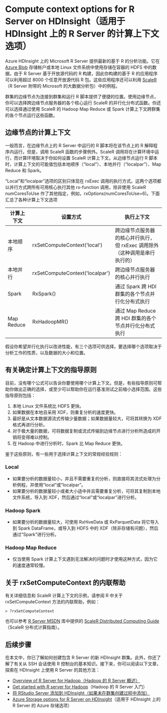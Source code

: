 <properties
    pageTitle="适用于 HDInsight 上的 R Server 的计算上下文选项 | Azure"
    description="了解用户可用于 HDInsight 上的 R Server 的不同计算上下文选项"
    services="HDInsight"
    documentationcenter=""
    author="jeffstokes72"
    manager="jhubbard"
    editor="cgronlun" />
<tags 
    ms.assetid="0deb0b1c-4094-459b-94fc-ec9b774c1f8a"
    ms.service="HDInsight"
    ms.devlang="R"
    ms.topic="article"
    ms.tgt_pltfrm="na"
    ms.workload="data-services"
    ms.date="01/09/2017"
    wacn.date="02/14/2017"
    ms.author="jeffstok" />

# Compute context options for R Server on HDInsight（适用于 HDInsight 上的 R Server 的计算上下文选项）
Azure HDInsight 上的 Microsoft R Server 提供最新的基于 R 的分析功能。它在 [Azure Blob](/documentation/articles/storage-introduction/ "Azure Blob 存储") 存储帐户或本地 Linux 文件系统中使用存储在容器的 HDFS 中的数据。由于 R Server 基于开放源代码的 R 构建，因此你构建的基于 R 的应用程序可以利用超过 8000 个任意开放源代码 R 包。这些应用程序还可以利用 [ScaleR](https://www.microsoft.com/zh-cn/cloud-platform/r-server "Revolution Analytics ScaleR")（R Server 附带的 Microsoft 的大数据分析包）中的例程。

群集的边缘节点为连接到群集和运行 R 脚本提供了便捷的位置。使用边缘节点，你可以选择跨边缘节点服务器的各个核心运行 ScaleR 的并行化分布式函数。你还可以选择通过使用 ScaleR 的 Hadoop Map Reduce 或 Spark 计算上下文跨群集的各个节点运行这些函数。

## 边缘节点的计算上下文
一般而言，在边缘节点上的 R Server 中运行的 R 脚本将在该节点上的 R 解释程序内运行。但是，调用 ScaleR 函数的步骤例外。ScaleR 调用将在计算环境中运行，而计算环境取决于你如何设置 ScaleR 计算上下文。从边缘节点运行 R 脚本时，计算上下文的可能值包括本地顺序（“local”）、本地并行（“localpar”）、Map Reduce 和 Spark。

“Local”和“localpar”选项的区别只体现在 rxExec 调用的执行方式。这两个选项都以并行方式跨所有可用核心执行其他 rx-function 调用，除非使用 ScaleR numCoresToUse 作了其他指定，例如，rxOptions(numCoresToUse=6)。下面汇总了各种计算上下文选项

| 计算上下文 | 设置方式 | 执行上下文 |
| ---------------- | ------------------------------- | ---------------------------------------- |
| 本地顺序 | rxSetComputeContext('local') | 跨边缘节点服务器的核心并行执行，但 rxExec 调用除外（这种调用是串行执行的） |
| 本地并行 | rxSetComputeContext('localpar') | 跨边缘节点服务器的核心并行执行 |
| Spark | RxSpark() | 通过 Spark 跨 HDI 群集的各个节点并行化分布式执行 |
| Map Reduce | RxHadoopMR() | 通过 Map Reduce 跨 HDI 群集的各个节点并行化分布式执行 |

假设你希望并行化执行以改进性能，有三个选项可供选择。要选择哪个选项取决于分析工作的性质，以及数据的大小和位置。

## 有关确定计算上下文的指导原则
目前，没有哪个公式可以告诉你要使用哪个计算上下文。但是，有些指导原则可帮助你做出正确的选择，或至少可以帮助你在运行基准测试之前缩小选择范围。这些指导原则包括：

1. 本地 Linux 文件系统比 HDFS 更快。
2. 如果数据在本地且采用 XDF，则重复分析的速度更快。
3. 最好是从文本数据源流式传输少量数据；如果数据量较大，可将其转换为 XDF 格式再进行分析。
4. 对于极大量的数据，可将数据复制或流式传输到边缘节点进行分析所造成的开销将变得难以控制。
5. 在 Hadoop 中进行分析时，Spark 比 Map Reduce 更快。

鉴于这些原则，有一些用于选择计算上下文的常规经验规则：

### Local
* 如果要分析的数据量较小，并且不需要重复的分析，则直接将其流式处理为分析例程，并使用“local”或“localpar”。
* 如果要分析的数据量较小或者大小适中并且需要重复分析，可将其复制到本地文件系统，导入到 XDF，然后通过“local”或“localpar”进行分析。

### Hadoop Spark
* 如果要分析的数据量较大，可使用 RxHiveData 或 RxParquetData 将它导入到 Spark DataFrame，或导入到 HDFS 中的 XDF（除非存储有问题），然后通过“Spark”进行分析。

### Hadoop Map Reduce
* 仅当使用 Spark 计算上下文遇到无法解决的问题时才使用这种方式，因为它的速度通常较慢。

## 关于 rxSetComputeContext 的内联帮助
有关详细信息和 ScaleR 计算上下文的示例，请参阅 R 中关于 rxSetComputeContext 方法的内联帮助，例如：

    > ?rxSetComputeContext

也可以参考 [R Server MSDN](https://msdn.microsoft.com/zh-cn/library/mt674634.aspx "MSDN 上的 R Server") 库中提供的 [ScaleR Distributed Computing Guide](https://msdn.microsoft.com/microsoft-r/scaler-distributed-computing)（ScaleR 分布式计算指南）。

## 后续步骤
在本文中，你已了解如何创建包含 R Server 的新 HDInsight 群集。此外，你还了解了有关从 SSH 会话使用 R 控制台的基本知识。接下来，你可以阅读以下文章，探索在 HDInsight 上使用 R Server 的其他方法：

* [Overview of R Server for Hadoop（Hadoop 的 R Server 概述）](/documentation/articles/hdinsight-hadoop-r-server-overview/)
* [Get started with R server for Hadoop](/documentation/articles/hdinsight-hadoop-r-server-get-started/)（Hadoop 的 R Server 入门）
* [将 RStudio Server 添加到 HDInsight（如果未在群集创建过程中添加）](/documentation/articles/hdinsight-hadoop-r-server-install-r-studio/)
* [Azure Storage options for R Server on HDInsight](/documentation/articles/hdinsight-hadoop-r-server-storage/)（适用于 HDInsight 上的 R Server 的 Azure 存储选项）

<!---HONumber=Mooncake_1205_2016-->